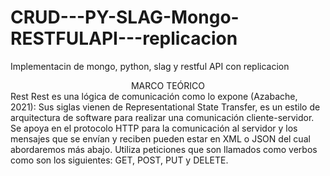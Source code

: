 # CRUD---PY-SLAG-Mongo-RESTFULAPI---replicacion
Implementacin de mongo, python, slag y restful API con replicacion
<center>MARCO TEÓRICO</center>
Rest
Rest es una lógica de comunicación como lo expone (Azabache, 2021):
Sus siglas vienen de Representational State Transfer, es un estilo de arquitectura de software para realizar una comunicación cliente-servidor. Se apoya en el protocolo HTTP para la comunicación al servidor y los mensajes que se envían y reciben pueden estar en XML o JSON del cual abordaremos más abajo.
Utiliza peticiones que son llamados como verbos como son los siguientes: GET, POST, PUT y DELETE.
